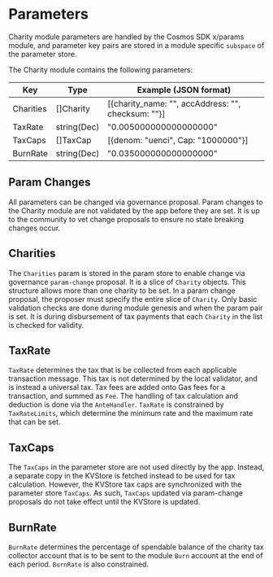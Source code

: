<!--
order: 5
-->

# Parameters

Charity module parameters are handled by the Cosmos SDK x/params module, and parameter key pairs are stored in a module specific `subspace` of the parameter store.

The Charity module contains the following parameters:

| Key                | Type          | Example (JSON format)                                |
| ------------------ | ------------- | -----------------------------------------------------|
| Charities          | []Charity     | [{charity_name: "", accAddress: "", checksum: ""}]   |
| TaxRate            | string(Dec)   | "0.005000000000000000"                               |
| TaxCaps            | []TaxCap      | [{denom: "uenci", Cap: "1000000"}]                   |
| BurnRate           | string(Dec)   | "0.035000000000000000"                               |


## Param Changes
All parameters can be changed via governance proposal. Param changes to the Charity module are not validated by the app before they are set. It is up to the community to vet change proposals to ensure no state breaking changes occur.

## Charities

The `Charities` param is stored in the param store to enable change via governance `param-change` proposal. It is a slice of `Charity` objects. This structure allows more than one charity to be set. In a param change proposal, the proposer must specify the entire slice of `Charity`. Only basic validation checks are done during module genesis and when the param pair is set. It is during disbursement of tax payments that each `Charity` in the list is checked for validity. 

## TaxRate

`TaxRate` determines the tax that is be collected from each applicable transaction message. This tax is not determined by the local validator, and is instead a universal tax. Tax fees are added onto Gas fees for a transaction, and summed as `Fee`. The handling of tax calculation and deduction is done via the `AnteHandler`. `TaxRate` is constrained by `TaxRateLimits`, which determine the minimum rate and the maximum rate that can be set. 

## TaxCaps
The `TaxCaps` in the parameter store are not used directly by the app. Instead, a separate copy in the KVStore is fetched instead to be used for tax calculation. However, the KVStore tax caps are synchronized with the parameter store `TaxCaps`. As such, `TaxCaps` updated via param-change proposals do not take effect until the KVStore is updated. 

## BurnRate

`BurnRate` determines the percentage of spendable balance of the charity tax collector account that is to be sent to the module `Burn` account at the end of each period. `BurnRate` is also constrained. 